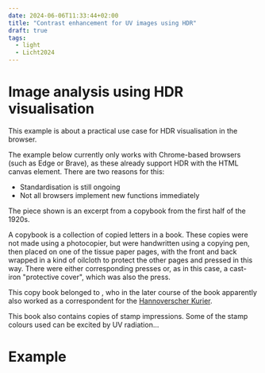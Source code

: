 ```yaml
---
date: 2024-06-06T11:33:44+02:00
title: "Contrast enhancement for UV images using HDR"
draft: true
tags:
  - light
  - Licht2024
---
```


# Image analysis using HDR visualisation

This example is about a practical use case for HDR visualisation in the browser.

The example below currently only works with Chrome-based browsers (such as Edge or Brave), as these already support HDR with the HTML canvas element. There are two reasons for this:
* Standardisation is still ongoing
* Not all browsers implement new functions immediately

The piece shown is an excerpt from a copybook from the first half of the 1920s.

A copybook is a collection of copied letters in a book. These copies were not made using a photocopier, but were handwritten using a copying pen, then placed on one of the tissue paper pages, with the front and back wrapped in a kind of oilcloth to protect the other pages and pressed in this way. There were either corresponding presses or, as in this case, a cast-iron "protective cover", which was also the press.

This copy book belonged to , who in the later course of the book apparently also worked as a correspondent for the [Hannoverscher Kurier](https://de.wikipedia.org/wiki/Hannoverscher_Kurier).

This book also contains copies of stamp impressions. Some of the stamp colours used can be excited by UV radiation...

# Example
